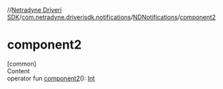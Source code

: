//[Netradyne Driveri SDK](../../index.md)/[com.netradyne.driverisdk.notifications](../index.md)/[NDNotifications](index.md)/[component2](component2.md)



# component2  
[common]  
Content  
operator fun [component2](component2.md)(): [Int](https://kotlinlang.org/api/latest/jvm/stdlib/kotlin/-int/index.html)  



